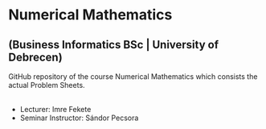 # Numerical Mathematics <br>
## (Business Informatics BSc | University of Debrecen)

GitHub repository of the course Numerical Mathematics which consists the actual Problem Sheets.
<br>
<br>

+ Lecturer: Imre Fekete
+ Seminar Instructor: Sándor Pecsora
